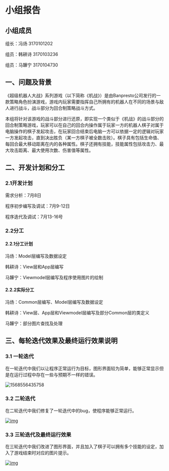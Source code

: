 ﻿# 小组报告
## 小组成员
组长：冯炀 3170101202

组员：韩耕诗 3170103236

组员：马韡宁 3170104730

## 一、问题及背景

​		《超级机器人大战》系列游戏（以下简称《机战》）是由Banpresto公司发行的一款策略角色扮演游戏，游戏内玩家需要指挥自己所拥有的机器人在不同的场景与敌人进行战斗，战斗部分为回合制策略战斗方式。

​		本组将针对该游戏的战斗部分进行还原，即实现一个类似于《机战》的战斗部分的回合制策略游戏，玩家可以在自己的回合内操作属于玩家一方的机器人棋子对属于电脑操作的棋子发起攻击，在玩家回合结束后电脑一方可以依据一定的逻辑对玩家一方发起攻击，直到决出胜负（某一方棋子被全数击败）。棋子具有包括生命值、每回合最大移动距离在内的各种属性。棋子还拥有技能，技能属性包括攻击力、最大攻击距离、最大使用次数、伤害值等属性。

## 二、开发计划和分工

### 2.1开发计划

需求分析：7月8日

程序初步编写及调试：7月9-12日

程序迭代及调试：7月13-16号

### 2.2分工

#### 2.2.1分工计划

冯炀：Model层编写及数据设定

韩耕诗：View层和App层编写

马韡宁：Viewmodel层编写及程序使用图片的绘制

#### 2.2.2实际分工

冯炀：Common层编写、Model层编写及数据设定

韩耕诗：View层、App层和Viewmodel层编写及部分Common层的类定义

马韡宁：部分图片查找及处理

## 三、每轮迭代效果及最终运行效果说明

### 3.1 一轮迭代

在一轮迭代中我们以让程序正常运行为目标，图形界面较为简单，能够正常显示但是在运行过程中存在一些与预期不一样的错误。

![1568556435758](C:\Users\admin\AppData\Roaming\Typora\typora-user-images\1568556435758.png)

### 3.2 二轮迭代

在二轮迭代中我们修复了一轮迭代中的bug，使程序能够正常运行。

[![img](https://camo.githubusercontent.com/769e5971f652d196974f59b9350521df2628c19a/68747470733a2f2f692e696d6775722e636f6d2f6a5976505259612e706e67)](https://camo.githubusercontent.com/769e5971f652d196974f59b9350521df2628c19a/68747470733a2f2f692e696d6775722e636f6d2f6a5976505259612e706e67)

### 3.3 三轮迭代及最终运行效果

在三轮迭代中我们改进了图形界面，并且加入了棋子可以拥有多个技能的设定，加入了游戏结束时对应的图片提示。

[![img](https://camo.githubusercontent.com/3b9d7d559006be1e30b83109d8ba5a7ab5ec25b6/68747470733a2f2f692e696d6775722e636f6d2f336a56374f58362e706e67)](https://camo.githubusercontent.com/3b9d7d559006be1e30b83109d8ba5a7ab5ec25b6/68747470733a2f2f692e696d6775722e636f6d2f336a56374f58362e706e67)